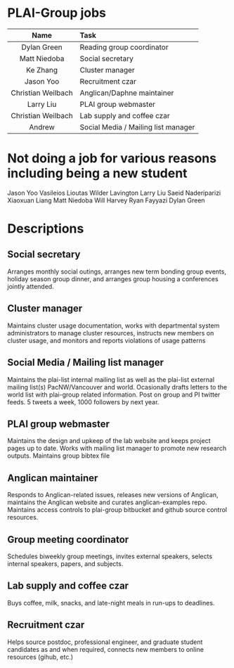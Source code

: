 # PLAI-Group jobs

| Name                | Task                        |
|:-------------------:|:----------------------------|
|Dylan Green          | Reading group coordinator   | 
|Matt Niedoba         |	Social secretary            |
|Ke Zhang             | Cluster manager             |
|Jason Yoo       	    | Recruitment czar            |
|Christian Weilbach   | Anglican/Daphne maintainer  | 
|Larry Liu            | PLAI group webmaster        |
|Christian Weilbach   | Lab supply and coffee czar  |
|Andrew               | Social Media / Mailing list manager|

# Not doing a job for various reasons including being a new student

Jason Yoo
Vasileios Lioutas
Wilder Lavington
Larry Liu
Saeid Naderiparizi
Xiaoxuan Liang
Matt Niedoba
Will Harvey
Ryan Fayyazi
Dylan Green

# Descriptions

## Social secretary

Arranges monthly social outings, arranges new term bonding group events, holiday season group dinner, and arranges group housing a conferences jointly attended.

## Cluster manager

Maintains cluster usage documentation, works with departmental system administrators to manage cluster resources, instructs new members on cluster usage, and monitors and reports violations of usage patterns

## Social Media / Mailing list manager

Maintains the plai-list internal mailing list as well as the plai-list external mailing list(s) PacNW/Vancouver and world.  Ocasionally drafts letters to the world list with plai-group related information.  Post on group and PI twitter feeds. 5 tweets a week, 1000 followers by next year.  

## PLAI group webmaster

Maintains the design and upkeep of the lab website and keeps project pages up to date.  Works with mailing list manager to promote new research outputs. Maintains group bibtex file

## Anglican maintainer

Responds to Anglican-related issues, releases new versions of Anglican, maintains the Anglican website and curates anglican-examples repo.  Maintains access controls to plai-group bitbucket and github source control resources.

## Group meeting coordinator

Schedules biweekly group meetings, invites external speakers, selects internal speakers, papers, and subjects. 

## Lab supply and coffee czar

Buys coffee, milk, snacks, and late-night meals in run-ups to deadlines.

## Recruitment czar

Helps source postdoc, professional engineer, and graduate student candidates as and when required, connects new members to online resources (gihub, etc.) 
